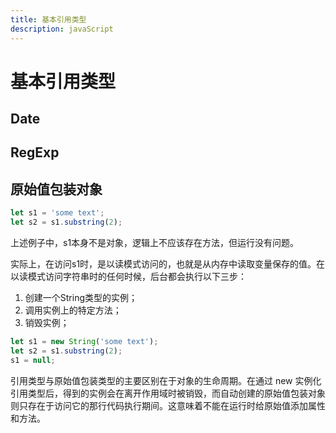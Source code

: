 ```yaml
---
title: 基本引用类型
description: javaScript
---
```


# 基本引用类型

## Date

## RegExp

## 原始值包装对象

```js
let s1 = 'some text';
let s2 = s1.substring(2);
```

上述例子中，s1本身不是对象，逻辑上不应该存在方法，但运行没有问题。

实际上，在访问s1时，是以读模式访问的，也就是从内存中读取变量保存的值。在以读模式访问字符串时的任何时候，后台都会执行以下三步：

1. 创建一个String类型的实例；
2. 调用实例上的特定方法；
3. 销毁实例；

```js
let s1 = new String('some text');
let s2 = s1.substring(2);
s1 = null;
```

引用类型与原始值包装类型的主要区别在于对象的生命周期。在通过 new 实例化引用类型后，得到的实例会在离开作用域时被销毁，而自动创建的原始值包装对象则只存在于访问它的那行代码执行期间。这意味着不能在运行时给原始值添加属性和方法。
